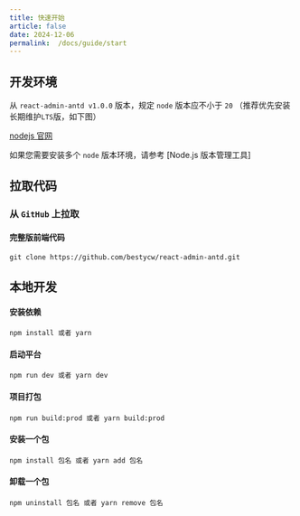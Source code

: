 ```yaml
---
title: 快速开始
article: false
date: 2024-12-06
permalink:  /docs/guide/start
---
```


## 开发环境

从 `react-admin-antd v1.0.0` 版本，规定 `node` 版本应不小于 `20` （推荐优先安装长期维护`LTS`版，如下图）

[nodejs 官网](https://nodejs.org/en/download/package-manager) 


如果您需要安装多个 `node` 版本环境，请参考 [Node.js 版本管理工具]

## 拉取代码

### 从 `GitHub` 上拉取

#### 完整版前端代码

```
git clone https://github.com/bestycw/react-admin-antd.git
```

## 本地开发

#### 安装依赖

```
npm install 或者 yarn
```

#### 启动平台

```
npm run dev 或者 yarn dev
```

#### 项目打包

```
npm run build:prod 或者 yarn build:prod
```

#### 安装一个包

```
npm install 包名 或者 yarn add 包名
```

#### 卸载一个包

```
npm uninstall 包名 或者 yarn remove 包名
```
